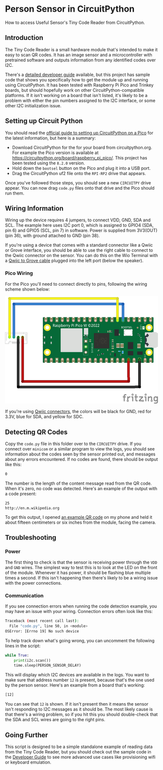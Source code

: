 # Person Sensor in CircuitPython
How to access Useful Sensor's Tiny Code Reader from CircuitPython.

## Introduction

The Tiny Code Reader is a small hardware module that's intended to make it easy
to scan QR codes. It has an image sensor and a microcontroller with pretrained
software and outputs information from any identified codes over I2C.

There's a [detailed developer guide](https://usfl.ink/tcr_dev)
available, but this project has sample code that shows you specifically how to 
get the module up and running using CircuitPython. It has been tested with
Raspberry Pi Pico and Trinkey boards, but should hopefully work on other
CircuitPython-compatible platforms. If it isn't working on a board that isn't
listed, it's likely to be a problem with either the pin numbers assigned to the
I2C interface, or some other I2C initialization issue.

## Setting up Circuit Python

You should read the [official guide to setting up CircuitPython on a Pico](https://learn.adafruit.com/getting-started-with-raspberry-pi-pico-circuitpython)
for the latest information, but here is a summary:

 - Download CircuitPython for the for your board from circuitpython.org. For
 example the Pico version is available at https://circuitpython.org/board/raspberry_pi_pico/.
 This project has been tested using the `8.2.0` version.
 - Hold down the `bootsel` button on the Pico and plug it into a USB port.
 - Drag the CircuitPython uf2 file onto the `RPI-RP2` drive that appears.

Once you've followed those steps, you should see a new `CIRCUITPY` drive appear.
You can now drag `code.py` files onto that drive and the Pico should run them.

## Wiring Information

Wiring up the device requires 4 jumpers, to connect VDD, GND, SDA and SCL. The 
example here uses I2C port 0, which is assigned to GPIO4 (SDA, pin 6) and GPIO5
(SCL, pin 7) in software. Power is supplied from 3V3(OUT) (pin 36), with ground
attached to GND (pin 38).

If you're using a device that comes with a standard connector like a Qwiic or
Grove interface, you should be able to use the right cable to connect to the
Qwiic connector on the sensor. You can do this on the Wio Terminal with a
[Qwiic to Grove cable](https://www.sparkfun.com/products/15109) plugged into the
left port (below the speaker). 

### Pico Wiring

For the Pico you'll need to connect directly to pins, following the wiring
scheme shown below:

![Wiring diagram for Person Sensor/Pico](pico_tiny_code_reader_bb.png)

If you're using [Qwiic connectors](https://www.sparkfun.com/qwiic), the colors 
will be black for GND, red for 3.3V, blue for SDA, and yellow for SDC.

## Detecting QR Codes

Copy the `code.py` file in this folder over to the `CIRCUITPY` drive. If you
connect over `minicom` or a similar program to view the logs, you should see
information about the codes seen by the sensor printed out, and messages about
any errors encountered. If no codes are found, there should be output like this:

```bash
0
```

The number is the length of the content message read from the QR code. When 
it's zero, no code was detected. Here's an example of the output with a code
present:

```
25
http://en.m.wikipedia.org
```

To get this output, I opened [an example QR code](https://en.wikipedia.org/wiki/QR_code#/media/File:QR_code_for_mobile_English_Wikipedia.svg)
on my phone and held it about fifteen centimeters or six inches from the 
module, facing the camera.

## Troubleshooting

### Power

The first thing to check is that the sensor is receiving power through the
`VDD` and `GND` wires. The simplest way to test this is to look at the LED on
the front of the module. Whenever it has power, it should be flashing blue
multiple times a second. If this isn't happening then there's likely to be a
wiring issue with the power connections.

### Communication

If you see connection errors when running the code detection example, you may
have an issue with your wiring. Connection errors often look like this:

```bash
Traceback (most recent call last):                                                    
  File "code.py", line 50, in <module>                                                
OSError: [Errno 19] No such device 
```

To help track down what's going wrong, you can uncomment the following lines in
the script:

```python
while True:
    print(i2c.scan())
    time.sleep(PERSON_SENSOR_DELAY)
```

This will display which I2C devices are available in the logs. You want to make
sure that address number `12` is present, because that's the one used by the
person sensor. Here's an example from a board that's working:

```bash
[12]  
```

You can see that `12` is shown. If it isn't present then it means the sensor
isn't responding to I2C messages as it should be. The most likely cause is that 
there's a wiring problem, so if you hit this you should double-check that the 
SDA and SCL wires are going to the right pins.

## Going Further

This script is designed to be a simple standalone example of reading data from
the Tiny Code Reader, but you should check out the sample code in the [Developer Guide](https://usfl.ink/tcr_dev)
to see more advanced use cases like provisioning wifi or keyboard emulation.